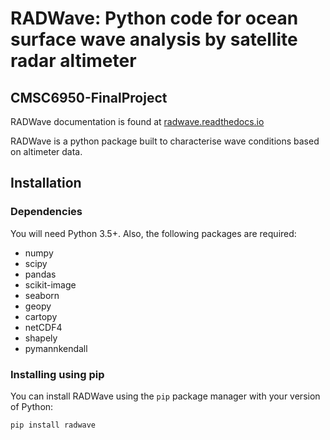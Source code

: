 # RADWave:  Python code for ocean surface wave analysis by satellite radar altimeter
## CMSC6950-FinalProject

RADWave documentation is found at [radwave.readthedocs.io](https://radwave.readthedocs.io/)

RADWave is a python package built to characterise wave conditions based on altimeter data.

## Installation
### Dependencies
You will need Python 3.5+. Also, the following packages are required:

* numpy
* scipy
* pandas
* scikit-image
* seaborn
* geopy
* cartopy
* netCDF4
* shapely
* pymannkendall

### Installing using pip
You can install RADWave using the `pip` package manager with your version of Python:
```
pip install radwave
```

